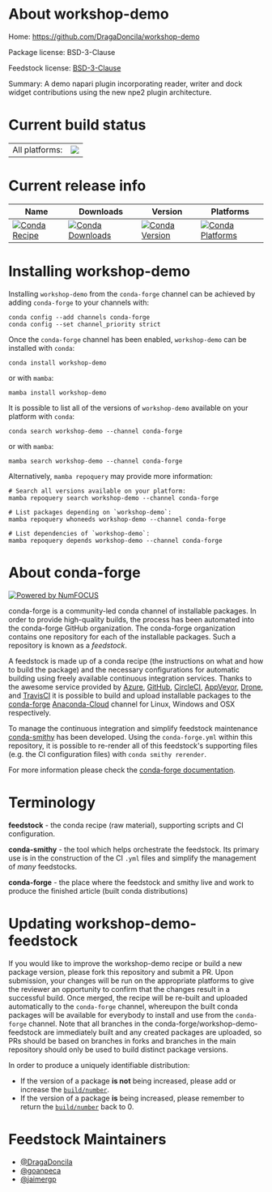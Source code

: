 About workshop-demo
===================

Home: https://github.com/DragaDoncila/workshop-demo

Package license: BSD-3-Clause

Feedstock license: [BSD-3-Clause](https://github.com/conda-forge/workshop-demo-feedstock/blob/main/LICENSE.txt)

Summary: A demo napari plugin incorporating reader, writer and dock widget contributions using the new npe2 plugin architecture.

Current build status
====================


<table><tr><td>All platforms:</td>
    <td>
      <a href="https://dev.azure.com/conda-forge/feedstock-builds/_build/latest?definitionId=15159&branchName=main">
        <img src="https://dev.azure.com/conda-forge/feedstock-builds/_apis/build/status/workshop-demo-feedstock?branchName=main">
      </a>
    </td>
  </tr>
</table>

Current release info
====================

| Name | Downloads | Version | Platforms |
| --- | --- | --- | --- |
| [![Conda Recipe](https://img.shields.io/badge/recipe-workshop--demo-green.svg)](https://anaconda.org/conda-forge/workshop-demo) | [![Conda Downloads](https://img.shields.io/conda/dn/conda-forge/workshop-demo.svg)](https://anaconda.org/conda-forge/workshop-demo) | [![Conda Version](https://img.shields.io/conda/vn/conda-forge/workshop-demo.svg)](https://anaconda.org/conda-forge/workshop-demo) | [![Conda Platforms](https://img.shields.io/conda/pn/conda-forge/workshop-demo.svg)](https://anaconda.org/conda-forge/workshop-demo) |

Installing workshop-demo
========================

Installing `workshop-demo` from the `conda-forge` channel can be achieved by adding `conda-forge` to your channels with:

```
conda config --add channels conda-forge
conda config --set channel_priority strict
```

Once the `conda-forge` channel has been enabled, `workshop-demo` can be installed with `conda`:

```
conda install workshop-demo
```

or with `mamba`:

```
mamba install workshop-demo
```

It is possible to list all of the versions of `workshop-demo` available on your platform with `conda`:

```
conda search workshop-demo --channel conda-forge
```

or with `mamba`:

```
mamba search workshop-demo --channel conda-forge
```

Alternatively, `mamba repoquery` may provide more information:

```
# Search all versions available on your platform:
mamba repoquery search workshop-demo --channel conda-forge

# List packages depending on `workshop-demo`:
mamba repoquery whoneeds workshop-demo --channel conda-forge

# List dependencies of `workshop-demo`:
mamba repoquery depends workshop-demo --channel conda-forge
```


About conda-forge
=================

[![Powered by
NumFOCUS](https://img.shields.io/badge/powered%20by-NumFOCUS-orange.svg?style=flat&colorA=E1523D&colorB=007D8A)](https://numfocus.org)

conda-forge is a community-led conda channel of installable packages.
In order to provide high-quality builds, the process has been automated into the
conda-forge GitHub organization. The conda-forge organization contains one repository
for each of the installable packages. Such a repository is known as a *feedstock*.

A feedstock is made up of a conda recipe (the instructions on what and how to build
the package) and the necessary configurations for automatic building using freely
available continuous integration services. Thanks to the awesome service provided by
[Azure](https://azure.microsoft.com/en-us/services/devops/), [GitHub](https://github.com/),
[CircleCI](https://circleci.com/), [AppVeyor](https://www.appveyor.com/),
[Drone](https://cloud.drone.io/welcome), and [TravisCI](https://travis-ci.com/)
it is possible to build and upload installable packages to the
[conda-forge](https://anaconda.org/conda-forge) [Anaconda-Cloud](https://anaconda.org/)
channel for Linux, Windows and OSX respectively.

To manage the continuous integration and simplify feedstock maintenance
[conda-smithy](https://github.com/conda-forge/conda-smithy) has been developed.
Using the ``conda-forge.yml`` within this repository, it is possible to re-render all of
this feedstock's supporting files (e.g. the CI configuration files) with ``conda smithy rerender``.

For more information please check the [conda-forge documentation](https://conda-forge.org/docs/).

Terminology
===========

**feedstock** - the conda recipe (raw material), supporting scripts and CI configuration.

**conda-smithy** - the tool which helps orchestrate the feedstock.
                   Its primary use is in the construction of the CI ``.yml`` files
                   and simplify the management of *many* feedstocks.

**conda-forge** - the place where the feedstock and smithy live and work to
                  produce the finished article (built conda distributions)


Updating workshop-demo-feedstock
================================

If you would like to improve the workshop-demo recipe or build a new
package version, please fork this repository and submit a PR. Upon submission,
your changes will be run on the appropriate platforms to give the reviewer an
opportunity to confirm that the changes result in a successful build. Once
merged, the recipe will be re-built and uploaded automatically to the
`conda-forge` channel, whereupon the built conda packages will be available for
everybody to install and use from the `conda-forge` channel.
Note that all branches in the conda-forge/workshop-demo-feedstock are
immediately built and any created packages are uploaded, so PRs should be based
on branches in forks and branches in the main repository should only be used to
build distinct package versions.

In order to produce a uniquely identifiable distribution:
 * If the version of a package **is not** being increased, please add or increase
   the [``build/number``](https://docs.conda.io/projects/conda-build/en/latest/resources/define-metadata.html#build-number-and-string).
 * If the version of a package **is** being increased, please remember to return
   the [``build/number``](https://docs.conda.io/projects/conda-build/en/latest/resources/define-metadata.html#build-number-and-string)
   back to 0.

Feedstock Maintainers
=====================

* [@DragaDoncila](https://github.com/DragaDoncila/)
* [@goanpeca](https://github.com/goanpeca/)
* [@jaimergp](https://github.com/jaimergp/)

